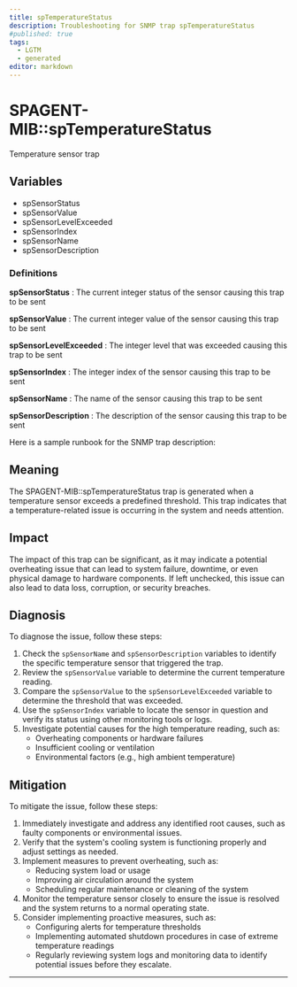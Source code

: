 ```yaml
---
title: spTemperatureStatus
description: Troubleshooting for SNMP trap spTemperatureStatus
#published: true
tags:
  - LGTM
  - generated
editor: markdown
---
```


# SPAGENT-MIB::spTemperatureStatus 

Temperature sensor trap 


## Variables


  - spSensorStatus
  - spSensorValue
  - spSensorLevelExceeded
  - spSensorIndex
  - spSensorName
  - spSensorDescription 

### Definitions 


**spSensorStatus** 
: The current integer status of the sensor causing this trap to be sent 

**spSensorValue** 
: The current integer value of the sensor causing this trap to be sent 

**spSensorLevelExceeded** 
: The integer level that was exceeded causing this trap to be sent 

**spSensorIndex** 
: The integer index of the sensor causing this trap to be sent 

**spSensorName** 
: The name of the sensor causing this trap to be sent 

**spSensorDescription** 
: The description of the sensor causing this trap to be sent 


Here is a sample runbook for the SNMP trap description:

## Meaning

The SPAGENT-MIB::spTemperatureStatus trap is generated when a temperature sensor exceeds a predefined threshold. This trap indicates that a temperature-related issue is occurring in the system and needs attention.

## Impact

The impact of this trap can be significant, as it may indicate a potential overheating issue that can lead to system failure, downtime, or even physical damage to hardware components. If left unchecked, this issue can also lead to data loss, corruption, or security breaches.

## Diagnosis

To diagnose the issue, follow these steps:

1. Check the `spSensorName` and `spSensorDescription` variables to identify the specific temperature sensor that triggered the trap.
2. Review the `spSensorValue` variable to determine the current temperature reading.
3. Compare the `spSensorValue` to the `spSensorLevelExceeded` variable to determine the threshold that was exceeded.
4. Use the `spSensorIndex` variable to locate the sensor in question and verify its status using other monitoring tools or logs.
5. Investigate potential causes for the high temperature reading, such as:
	* Overheating components or hardware failures
	* Insufficient cooling or ventilation
	* Environmental factors (e.g., high ambient temperature)

## Mitigation

To mitigate the issue, follow these steps:

1. Immediately investigate and address any identified root causes, such as faulty components or environmental issues.
2. Verify that the system's cooling system is functioning properly and adjust settings as needed.
3. Implement measures to prevent overheating, such as:
	* Reducing system load or usage
	* Improving air circulation around the system
	* Scheduling regular maintenance or cleaning of the system
4. Monitor the temperature sensor closely to ensure the issue is resolved and the system returns to a normal operating state.
5. Consider implementing proactive measures, such as:
	* Configuring alerts for temperature thresholds
	* Implementing automated shutdown procedures in case of extreme temperature readings
	* Regularly reviewing system logs and monitoring data to identify potential issues before they escalate.
---




